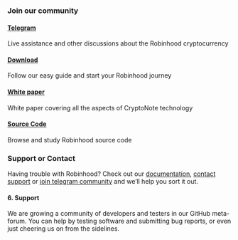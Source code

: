 ### Join our community

#### [Telegram](https://github.com/5mooth0perator/robinhoodwallet/wiki)

Live assistance and other discussions about the Robinhood cryptocurrency

#### [Download](https://github.com/5mooth0perator/robinhoodwallet/wiki)

Follow our easy guide and start your Robinhood journey

#### [White paper](https://github.com/5mooth0perator/robinhoodwallet/wiki)

White paper covering all the aspects of CryptoNote technology

#### [Source Code](https://github.com/5mooth0perator/robinhoodwallet/wiki)

Browse and study Robinhood source code

### Support or Contact

Having trouble with Robinhood? Check out our [documentation](https://github.com/5mooth0perator/robinhoodwallet/wiki), [contact support](https://github.com/5mooth0perator/robinhoodwallet/issues) or [join telegram community](https://t.me/joinchat/DqnU2RIxEDlVlxLdLFrn7g) and we’ll help you sort it out.





#### 6. Support

We are growing a community of developers and testers in our GitHub meta-forum. You can help by testing software and submitting bug reports, or even just cheering us on from the sidelines.
